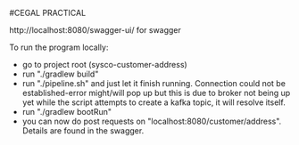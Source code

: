 #CEGAL PRACTICAL

http://localhost:8080/swagger-ui/ for swagger

To run the program locally:
* go to project root (sysco-customer-address)
* run "./gradlew build"
* run "./pipeline.sh" and just let it finish running. Connection could not be established-error might/will pop up but this is due to broker not being up yet while the script attempts to create a kafka topic, it will resolve itself.
* run "./gradlew bootRun"
* you can now do post requests on "localhost:8080/customer/address". Details are found in the swagger.